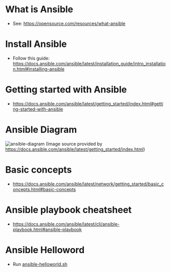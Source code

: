 # What is Ansible
- See: https://opensource.com/resources/what-ansible

# Install Ansible
- Follow this guide: https://docs.ansible.com/ansible/latest/installation_guide/intro_installation.html#installing-ansible

# Getting started with Ansible
- https://docs.ansible.com/ansible/latest/getting_started/index.html#getting-started-with-ansible

# Ansible Diagram
![ansible-diagram](https://docs.ansible.com/ansible/latest/_images/ansible_basic.svg)
(Image source provided by https://docs.ansible.com/ansible/latest/getting_started/index.html)

# Basic concepts
- https://docs.ansible.com/ansible/latest/network/getting_started/basic_concepts.html#basic-concepts

# Ansible playbook cheatsheet
- https://docs.ansible.com/ansible/latest/cli/ansible-playbook.html#ansible-playbook

# Ansible Helloword
- Run [ansible-helloworld.sh](./hello-world/ansible-helloworld.sh)
